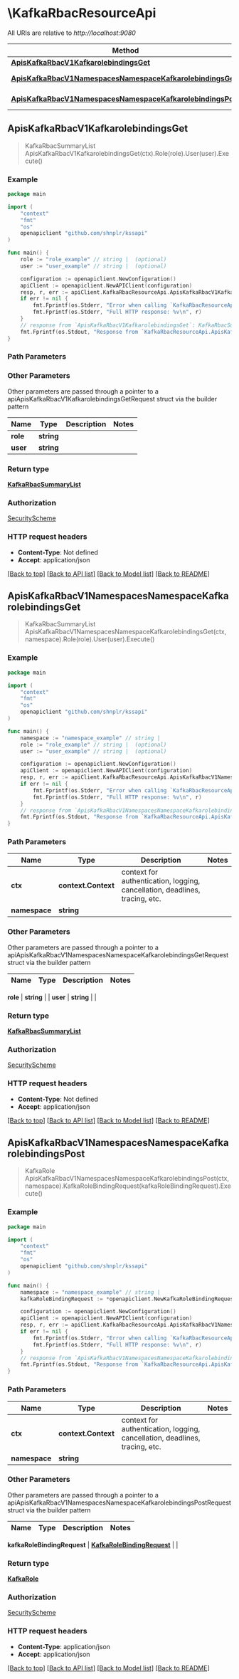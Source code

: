# \KafkaRbacResourceApi

All URIs are relative to *http://localhost:9080*

Method | HTTP request | Description
------------- | ------------- | -------------
[**ApisKafkaRbacV1KafkarolebindingsGet**](KafkaRbacResourceApi.md#ApisKafkaRbacV1KafkarolebindingsGet) | **Get** /apis/kafka.rbac/v1/kafkarolebindings | 
[**ApisKafkaRbacV1NamespacesNamespaceKafkarolebindingsGet**](KafkaRbacResourceApi.md#ApisKafkaRbacV1NamespacesNamespaceKafkarolebindingsGet) | **Get** /apis/kafka.rbac/v1/namespaces/{namespace}/kafkarolebindings | 
[**ApisKafkaRbacV1NamespacesNamespaceKafkarolebindingsPost**](KafkaRbacResourceApi.md#ApisKafkaRbacV1NamespacesNamespaceKafkarolebindingsPost) | **Post** /apis/kafka.rbac/v1/namespaces/{namespace}/kafkarolebindings | 



## ApisKafkaRbacV1KafkarolebindingsGet

> KafkaRbacSummaryList ApisKafkaRbacV1KafkarolebindingsGet(ctx).Role(role).User(user).Execute()



### Example

```go
package main

import (
    "context"
    "fmt"
    "os"
    openapiclient "github.com/shnplr/kssapi"
)

func main() {
    role := "role_example" // string |  (optional)
    user := "user_example" // string |  (optional)

    configuration := openapiclient.NewConfiguration()
    apiClient := openapiclient.NewAPIClient(configuration)
    resp, r, err := apiClient.KafkaRbacResourceApi.ApisKafkaRbacV1KafkarolebindingsGet(context.Background()).Role(role).User(user).Execute()
    if err != nil {
        fmt.Fprintf(os.Stderr, "Error when calling `KafkaRbacResourceApi.ApisKafkaRbacV1KafkarolebindingsGet``: %v\n", err)
        fmt.Fprintf(os.Stderr, "Full HTTP response: %v\n", r)
    }
    // response from `ApisKafkaRbacV1KafkarolebindingsGet`: KafkaRbacSummaryList
    fmt.Fprintf(os.Stdout, "Response from `KafkaRbacResourceApi.ApisKafkaRbacV1KafkarolebindingsGet`: %v\n", resp)
}
```

### Path Parameters



### Other Parameters

Other parameters are passed through a pointer to a apiApisKafkaRbacV1KafkarolebindingsGetRequest struct via the builder pattern


Name | Type | Description  | Notes
------------- | ------------- | ------------- | -------------
 **role** | **string** |  | 
 **user** | **string** |  | 

### Return type

[**KafkaRbacSummaryList**](KafkaRbacSummaryList.md)

### Authorization

[SecurityScheme](../README.md#SecurityScheme)

### HTTP request headers

- **Content-Type**: Not defined
- **Accept**: application/json

[[Back to top]](#) [[Back to API list]](../README.md#documentation-for-api-endpoints)
[[Back to Model list]](../README.md#documentation-for-models)
[[Back to README]](../README.md)


## ApisKafkaRbacV1NamespacesNamespaceKafkarolebindingsGet

> KafkaRbacSummaryList ApisKafkaRbacV1NamespacesNamespaceKafkarolebindingsGet(ctx, namespace).Role(role).User(user).Execute()



### Example

```go
package main

import (
    "context"
    "fmt"
    "os"
    openapiclient "github.com/shnplr/kssapi"
)

func main() {
    namespace := "namespace_example" // string | 
    role := "role_example" // string |  (optional)
    user := "user_example" // string |  (optional)

    configuration := openapiclient.NewConfiguration()
    apiClient := openapiclient.NewAPIClient(configuration)
    resp, r, err := apiClient.KafkaRbacResourceApi.ApisKafkaRbacV1NamespacesNamespaceKafkarolebindingsGet(context.Background(), namespace).Role(role).User(user).Execute()
    if err != nil {
        fmt.Fprintf(os.Stderr, "Error when calling `KafkaRbacResourceApi.ApisKafkaRbacV1NamespacesNamespaceKafkarolebindingsGet``: %v\n", err)
        fmt.Fprintf(os.Stderr, "Full HTTP response: %v\n", r)
    }
    // response from `ApisKafkaRbacV1NamespacesNamespaceKafkarolebindingsGet`: KafkaRbacSummaryList
    fmt.Fprintf(os.Stdout, "Response from `KafkaRbacResourceApi.ApisKafkaRbacV1NamespacesNamespaceKafkarolebindingsGet`: %v\n", resp)
}
```

### Path Parameters


Name | Type | Description  | Notes
------------- | ------------- | ------------- | -------------
**ctx** | **context.Context** | context for authentication, logging, cancellation, deadlines, tracing, etc.
**namespace** | **string** |  | 

### Other Parameters

Other parameters are passed through a pointer to a apiApisKafkaRbacV1NamespacesNamespaceKafkarolebindingsGetRequest struct via the builder pattern


Name | Type | Description  | Notes
------------- | ------------- | ------------- | -------------

 **role** | **string** |  | 
 **user** | **string** |  | 

### Return type

[**KafkaRbacSummaryList**](KafkaRbacSummaryList.md)

### Authorization

[SecurityScheme](../README.md#SecurityScheme)

### HTTP request headers

- **Content-Type**: Not defined
- **Accept**: application/json

[[Back to top]](#) [[Back to API list]](../README.md#documentation-for-api-endpoints)
[[Back to Model list]](../README.md#documentation-for-models)
[[Back to README]](../README.md)


## ApisKafkaRbacV1NamespacesNamespaceKafkarolebindingsPost

> KafkaRole ApisKafkaRbacV1NamespacesNamespaceKafkarolebindingsPost(ctx, namespace).KafkaRoleBindingRequest(kafkaRoleBindingRequest).Execute()



### Example

```go
package main

import (
    "context"
    "fmt"
    "os"
    openapiclient "github.com/shnplr/kssapi"
)

func main() {
    namespace := "namespace_example" // string | 
    kafkaRoleBindingRequest := *openapiclient.NewKafkaRoleBindingRequest("User_example") // KafkaRoleBindingRequest |  (optional)

    configuration := openapiclient.NewConfiguration()
    apiClient := openapiclient.NewAPIClient(configuration)
    resp, r, err := apiClient.KafkaRbacResourceApi.ApisKafkaRbacV1NamespacesNamespaceKafkarolebindingsPost(context.Background(), namespace).KafkaRoleBindingRequest(kafkaRoleBindingRequest).Execute()
    if err != nil {
        fmt.Fprintf(os.Stderr, "Error when calling `KafkaRbacResourceApi.ApisKafkaRbacV1NamespacesNamespaceKafkarolebindingsPost``: %v\n", err)
        fmt.Fprintf(os.Stderr, "Full HTTP response: %v\n", r)
    }
    // response from `ApisKafkaRbacV1NamespacesNamespaceKafkarolebindingsPost`: KafkaRole
    fmt.Fprintf(os.Stdout, "Response from `KafkaRbacResourceApi.ApisKafkaRbacV1NamespacesNamespaceKafkarolebindingsPost`: %v\n", resp)
}
```

### Path Parameters


Name | Type | Description  | Notes
------------- | ------------- | ------------- | -------------
**ctx** | **context.Context** | context for authentication, logging, cancellation, deadlines, tracing, etc.
**namespace** | **string** |  | 

### Other Parameters

Other parameters are passed through a pointer to a apiApisKafkaRbacV1NamespacesNamespaceKafkarolebindingsPostRequest struct via the builder pattern


Name | Type | Description  | Notes
------------- | ------------- | ------------- | -------------

 **kafkaRoleBindingRequest** | [**KafkaRoleBindingRequest**](KafkaRoleBindingRequest.md) |  | 

### Return type

[**KafkaRole**](KafkaRole.md)

### Authorization

[SecurityScheme](../README.md#SecurityScheme)

### HTTP request headers

- **Content-Type**: application/json
- **Accept**: application/json

[[Back to top]](#) [[Back to API list]](../README.md#documentation-for-api-endpoints)
[[Back to Model list]](../README.md#documentation-for-models)
[[Back to README]](../README.md)

